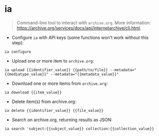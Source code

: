 # ia

> Command-line tool to interact with `archive.org`.
> More information: <https://archive.org/services/docs/api/internetarchive/cli.html>.

- Configure `ia` with API keys (some functions won't work without this step):

`ia configure`

- Upload one or more item to `archive.org`:

`ia upload {{identifier_value}} {{path/to/file}} --metadata="{{mediatype_value}}" --metadata="{{metadata_value}}"`

- Download one or more items from `archive.org`:

`ia download {{item_value}}`

- Delete item(s) from archive.org:

`ia delete {{identifier_value}} {{file_value}}`

- Search on archive.org, returning results as JSON:

`ia search 'subject:{{subject_value}} collection:{{collection_value}}`
